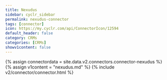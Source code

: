 ```yaml
---
title: Nexudus
sidebar: cyclr_sidebar
permalink: nexudus-connector
tags: [connector]
icon: https://my.cyclr.com/api/ConnectorIcon/12594
default_header: false
category: CRMs
categories: [CRMs]
showv1content: false
---
```

{% assign connectordata = site.data.v2.connectors.connector-nexudus %}
{% assign v1content = "nexudus.md" %}
{% include v2/connector/connector.html %}	